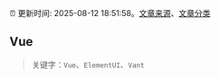 :alarm_clock: 更新时间: 2025-08-12 18:51:58。[文章来源](/README.md)、[文章分类](/TAGS.md)

## Vue


> 关键字：`Vue`、`ElementUI`、`Vant`



